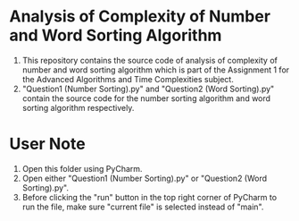 # Analysis of Complexity of Number and Word Sorting Algorithm
1. This repository contains the source code of analysis of complexity of number and word sorting algorithm which is part of the Assignment 1 for the Advanced Algorithms and Time Complexities subject.  
2. "Question1 (Number Sorting).py" and "Question2 (Word Sorting).py" contain the source code for the number sorting algorithm and word sorting algorithm respectively.

# User Note
1. Open this folder using PyCharm.
3. Open either "Question1 (Number Sorting).py" or "Question2 (Word Sorting).py".
4. Before clicking the "run" button in the top right corner of PyCharm to run the file, make sure "current file" is selected instead of "main".
